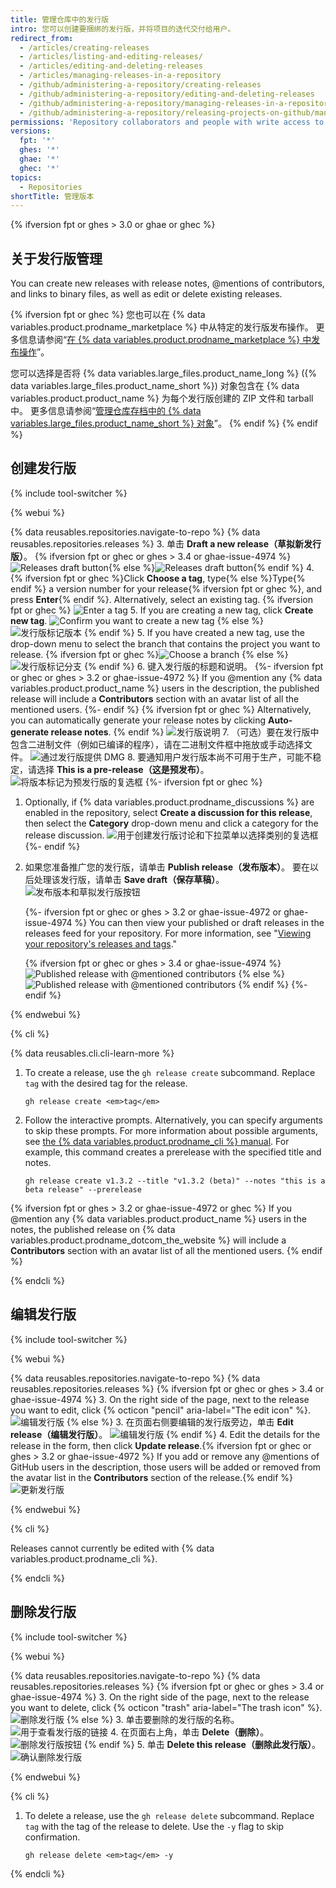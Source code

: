 ```yaml
---
title: 管理仓库中的发行版
intro: 您可以创建要捆绑的发行版，并将项目的迭代交付给用户。
redirect_from:
  - /articles/creating-releases
  - /articles/listing-and-editing-releases/
  - /articles/editing-and-deleting-releases
  - /articles/managing-releases-in-a-repository
  - /github/administering-a-repository/creating-releases
  - /github/administering-a-repository/editing-and-deleting-releases
  - /github/administering-a-repository/managing-releases-in-a-repository
  - /github/administering-a-repository/releasing-projects-on-github/managing-releases-in-a-repository
permissions: 'Repository collaborators and people with write access to a repository can create, edit, and delete a release.'
versions:
  fpt: '*'
  ghes: '*'
  ghae: '*'
  ghec: '*'
topics:
  - Repositories
shortTitle: 管理版本
---
```


{% ifversion fpt or ghes > 3.0 or ghae or ghec %}

## 关于发行版管理

You can create new releases with release notes, @mentions of contributors, and links to binary files, as well as edit or delete existing releases.

{% ifversion fpt or ghec %}
您也可以在 {% data variables.product.prodname_marketplace %} 中从特定的发行版发布操作。 更多信息请参阅“<a href="/actions/creating-actions/publishing-actions-in-github-marketplace" class="dotcom-only">在 {% data variables.product.prodname_marketplace %} 中发布操作</a>”。

您可以选择是否将 {% data variables.large_files.product_name_long %} ({% data variables.large_files.product_name_short %}) 对象包含在 {% data variables.product.product_name %} 为每个发行版创建的 ZIP 文件和 tarball 中。 更多信息请参阅“[管理仓库存档中的 {% data variables.large_files.product_name_short %} 对象](/github/administering-a-repository/managing-git-lfs-objects-in-archives-of-your-repository)”。
{% endif %}
{% endif %}

## 创建发行版

{% include tool-switcher %}

{% webui %}

{% data reusables.repositories.navigate-to-repo %}
{% data reusables.repositories.releases %}
3. 单击 **Draft a new release（草拟新发行版）**。
   {% ifversion fpt or ghec or ghes > 3.4 or ghae-issue-4974 %}![Releases draft button](/assets/images/help/releases/draft-release-button-with-search.png){% else %}![Releases draft button](/assets/images/help/releases/draft_release_button.png){% endif %}
4. {% ifversion fpt or ghec %}Click **Choose a tag**, type{% else %}Type{% endif %} a version number for your release{% ifversion fpt or ghec %}, and press **Enter**{% endif %}. Alternatively, select an existing tag.
   {% ifversion fpt or ghec %}
   ![Enter a tag](/assets/images/help/releases/releases-tag-create.png)
5. If you are creating a new tag, click **Create new tag**. ![Confirm you want to create a new tag](/assets/images/help/releases/releases-tag-create-confirm.png)
   {% else %}
   ![发行版标记版本](/assets/images/enterprise/releases/releases-tag-version.png)
{% endif %}
5. If you have created a new tag, use the drop-down menu to select the branch that contains the project you want to release.
   {% ifversion fpt or ghec %}![Choose a branch](/assets/images/help/releases/releases-choose-branch.png)
   {% else %}![发行版标记分支](/assets/images/enterprise/releases/releases-tag-branch.png)
   {% endif %}
6. 键入发行版的标题和说明。
   {%- ifversion fpt or ghec or ghes > 3.2 or ghae-issue-4972 %}
   If you @mention any {% data variables.product.product_name %} users in the description, the published release will include a **Contributors** section with an avatar list of all the mentioned users.
   {%- endif %}
   {% ifversion fpt or ghec %} Alternatively, you can automatically generate your release notes by clicking **Auto-generate release notes**.
   {% endif %}
   ![发行版说明](/assets/images/help/releases/releases_description_auto.png)
7. （可选）要在发行版中包含二进制文件（例如已编译的程序），请在二进制文件框中拖放或手动选择文件。 ![通过发行版提供 DMG](/assets/images/help/releases/releases_adding_binary.gif)
8. 要通知用户发行版本尚不可用于生产，可能不稳定，请选择 **This is a pre-release（这是预发布）**。 ![将版本标记为预发行版的复选框](/assets/images/help/releases/prerelease_checkbox.png)
{%- ifversion fpt or ghec %}
1. Optionally, if {% data variables.product.prodname_discussions %} are enabled in the repository, select **Create a discussion for this release**, then select the **Category** drop-down menu and click a category for the release discussion. ![用于创建发行版讨论和下拉菜单以选择类别的复选框](/assets/images/help/releases/create-release-discussion.png)
{%- endif %}
9. 如果您准备推广您的发行版，请单击 **Publish release（发布版本）**。 要在以后处理该发行版，请单击 **Save draft（保存草稿）**。 ![发布版本和草拟发行版按钮](/assets/images/help/releases/release_buttons.png)

   {%- ifversion fpt or ghec or ghes > 3.2 or ghae-issue-4972 or ghae-issue-4974 %}
   You can then view your published or draft releases in the releases feed for your repository. For more information, see "[Viewing your repository's releases and tags](/github/administering-a-repository/releasing-projects-on-github/viewing-your-repositorys-releases-and-tags)."

   {% ifversion fpt or ghec or ghes > 3.4 or ghae-issue-4974 %}
   ![Published release with @mentioned contributors](/assets/images/help/releases/refreshed-releases-overview-with-contributors.png)
   {% else %}
   ![Published release with @mentioned contributors](/assets/images/help/releases/releases-overview-with-contributors.png)
   {% endif %}
   {%- endif %}

{% endwebui %}

{% cli %}

{% data reusables.cli.cli-learn-more %}

1. To create a release, use the `gh release create` subcommand. Replace `tag` with the desired tag for the release.

   ```shell
   gh release create <em>tag</em>
   ```

2. Follow the interactive prompts. Alternatively, you can specify arguments to skip these prompts. For more information about possible arguments, see [the {% data variables.product.prodname_cli %} manual](https://cli.github.com/manual/gh_release_create). For example, this command creates a prerelease with the specified title and notes.

   ```shell
   gh release create v1.3.2 --title "v1.3.2 (beta)" --notes "this is a beta release" --prerelease
   ```
{% ifversion fpt or ghes > 3.2 or ghae-issue-4972 or ghec %}
If you @mention any {% data variables.product.product_name %} users in the notes, the published release on {% data variables.product.prodname_dotcom_the_website %} will include a **Contributors** section with an avatar list of all the mentioned users.
{% endif %}

{% endcli %}

## 编辑发行版

{% include tool-switcher %}

{% webui %}

{% data reusables.repositories.navigate-to-repo %}
{% data reusables.repositories.releases %}
{% ifversion fpt or ghec or ghes > 3.4 or ghae-issue-4974 %}
3. On the right side of the page, next to the release you want to edit, click {% octicon "pencil" aria-label="The edit icon" %}. ![编辑发行版](/assets/images/help/releases/edit-release-pencil.png)
{% else %}
3. 在页面右侧要编辑的发行版旁边，单击 **Edit release（编辑发行版）**。 ![编辑发行版](/assets/images/help/releases/edit-release.png)
{% endif %}
4. Edit the details for the release in the form, then click **Update release**.{% ifversion fpt or ghec or ghes > 3.2 or ghae-issue-4972 %} If you add or remove any @mentions of GitHub users in the description, those users will be added or removed from the avatar list in the **Contributors** section of the release.{% endif %} ![更新发行版](/assets/images/help/releases/update-release.png)

{% endwebui %}

{% cli %}

Releases cannot currently be edited with {% data variables.product.prodname_cli %}.

{% endcli %}

## 删除发行版

{% include tool-switcher %}

{% webui %}

{% data reusables.repositories.navigate-to-repo %}
{% data reusables.repositories.releases %}
{% ifversion fpt or ghec or ghes > 3.4 or ghae-issue-4974 %}
3. On the right side of the page, next to the release you want to delete, click {% octicon "trash" aria-label="The trash icon" %}. ![删除发行版](/assets/images/help/releases/delete-release-trash.png)
{% else %}
3. 单击要删除的发行版的名称。 ![用于查看发行版的链接](/assets/images/help/releases/release-name-link.png)
4. 在页面右上角，单击 **Delete（删除）**。 ![删除发行版按钮](/assets/images/help/releases/delete-release.png)
{% endif %}
5. 单击 **Delete this release（删除此发行版）**。 ![确认删除发行版](/assets/images/help/releases/confirm-delete-release.png)

{% endwebui %}

{% cli %}

1. To delete a release, use the `gh release delete` subcommand. Replace `tag` with the tag of the release to delete. Use the `-y` flag to skip confirmation.

   ```shell
   gh release delete <em>tag</em> -y
   ```

{% endcli %}
